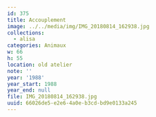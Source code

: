 ```yaml
---
id: 375
title: Accouplement
image: ../../media/img/IMG_20180814_162938.jpg
collections:
  - alisa
categories: Animaux
w: 66
h: 55
location: old atelier
note: ''
year: '1988'
year_start: 1988
year_end: null
file: IMG_20180814_162938.jpg
uuid: 66026de5-e2e6-4a0e-b3cd-bd9e0133a245
---
```


